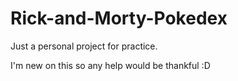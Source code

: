 # Rick-and-Morty-Pokedex

Just a personal project for practice.

I'm new on this so any help would be thankful :D
